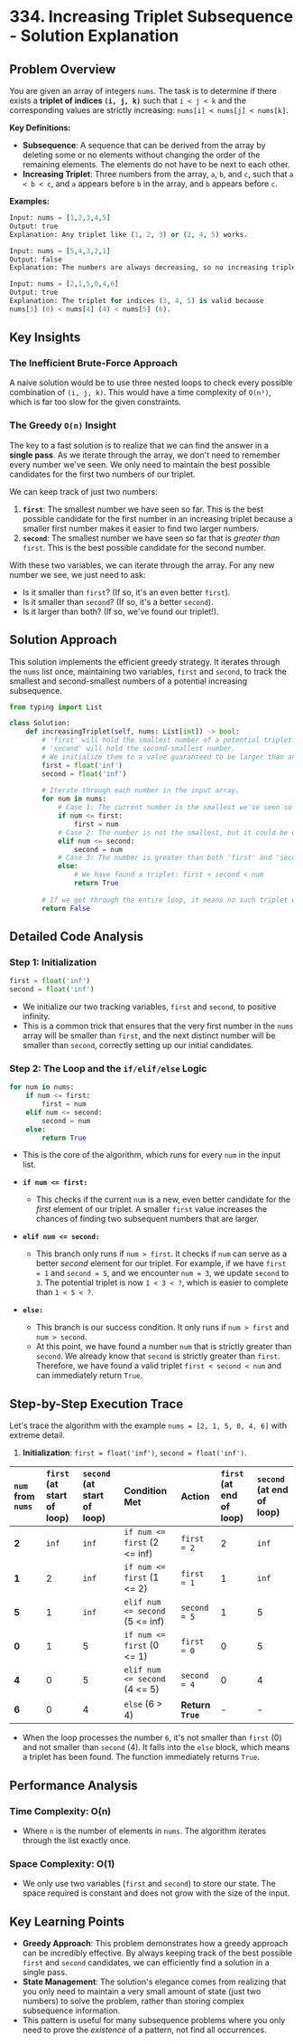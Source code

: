 # 334\. Increasing Triplet Subsequence - Solution Explanation

## Problem Overview

You are given an array of integers `nums`. The task is to determine if there exists a **triplet of indices `(i, j, k)`** such that `i < j < k` and the corresponding values are strictly increasing: `nums[i] < nums[j] < nums[k]`.

**Key Definitions:**

  - **Subsequence**: A sequence that can be derived from the array by deleting some or no elements without changing the order of the remaining elements. The elements do not have to be next to each other.
  - **Increasing Triplet**: Three numbers from the array, `a`, `b`, and `c`, such that `a < b < c`, and `a` appears before `b` in the array, and `b` appears before `c`.

**Examples:**

```python
Input: nums = [1,2,3,4,5]
Output: true
Explanation: Any triplet like (1, 2, 3) or (2, 4, 5) works.

Input: nums = [5,4,3,2,1]
Output: false
Explanation: The numbers are always decreasing, so no increasing triplet can be formed.

Input: nums = [2,1,5,0,4,6]
Output: true
Explanation: The triplet for indices (3, 4, 5) is valid because
nums[3] (0) < nums[4] (4) < nums[5] (6).
```

## Key Insights

### The Inefficient Brute-Force Approach

A naive solution would be to use three nested loops to check every possible combination of `(i, j, k)`. This would have a time complexity of `O(n³)`, which is far too slow for the given constraints.

### The Greedy `O(n)` Insight

The key to a fast solution is to realize that we can find the answer in a **single pass**. As we iterate through the array, we don't need to remember every number we've seen. We only need to maintain the best possible candidates for the first two numbers of our triplet.

We can keep track of just two numbers:

1.  **`first`**: The smallest number we have seen so far. This is the best possible candidate for the first number in an increasing triplet because a smaller first number makes it easier to find two larger numbers.
2.  **`second`**: The smallest number we have seen so far that is *greater than* `first`. This is the best possible candidate for the second number.

With these two variables, we can iterate through the array. For any new number we see, we just need to ask:

  - Is it smaller than `first`? (If so, it's an even better `first`).
  - Is it smaller than `second`? (If so, it's a better `second`).
  - Is it larger than both? (If so, we've found our triplet\!).

## Solution Approach

This solution implements the efficient greedy strategy. It iterates through the `nums` list once, maintaining two variables, `first` and `second`, to track the smallest and second-smallest numbers of a potential increasing subsequence.

```python
from typing import List

class Solution:
    def increasingTriplet(self, nums: List[int]) -> bool:
        # 'first' will hold the smallest number of a potential triplet.
        # 'second' will hold the second-smallest number.
        # We initialize them to a value guaranteed to be larger than any element.
        first = float('inf')
        second = float('inf')
        
        # Iterate through each number in the input array.
        for num in nums:
            # Case 1: The current number is the smallest we've seen so far.
            if num <= first:
                first = num
            # Case 2: The number is not the smallest, but it could be our second number.
            elif num <= second:
                second = num
            # Case 3: The number is greater than both 'first' and 'second'.
            else:
                # We have found a triplet: first < second < num
                return True
                
        # If we get through the entire loop, it means no such triplet was found.
        return False
```

## Detailed Code Analysis

### Step 1: Initialization

```python
first = float('inf')
second = float('inf')
```

  - We initialize our two tracking variables, `first` and `second`, to positive infinity.
  - This is a common trick that ensures that the very first number in the `nums` array will be smaller than `first`, and the next distinct number will be smaller than `second`, correctly setting up our initial candidates.

### Step 2: The Loop and the `if/elif/else` Logic

```python
for num in nums:
    if num <= first:
        first = num
    elif num <= second:
        second = num
    else:
        return True
```

  - This is the core of the algorithm, which runs for every `num` in the input list.

  - **`if num <= first:`**

      - This checks if the current `num` is a new, even better candidate for the *first* element of our triplet. A smaller `first` value increases the chances of finding two subsequent numbers that are larger.

  - **`elif num <= second:`**

      - This branch only runs if `num > first`. It checks if `num` can serve as a better *second* element for our triplet. For example, if we have `first = 1` and `second = 5`, and we encounter `num = 3`, we update `second` to `3`. The potential triplet is now `1 < 3 < ?`, which is easier to complete than `1 < 5 < ?`.

  - **`else:`**

      - This branch is our success condition. It only runs if `num > first` and `num > second`.
      - At this point, we have found a number `num` that is strictly greater than `second`. We already know that `second` is strictly greater than `first`. Therefore, we have found a valid triplet `first < second < num` and can immediately return `True`.

## Step-by-Step Execution Trace

Let's trace the algorithm with the example `nums = [2, 1, 5, 0, 4, 6]` with extreme detail.

1.  **Initialization**: `first = float('inf')`, `second = float('inf')`.

| `num` from `nums` | `first` (at start of loop) | `second` (at start of loop) | Condition Met | Action | `first` (at end of loop) | `second` (at end of loop) |
| :--- | :--- | :--- | :--- | :--- | :--- | :--- |
| **2** | `inf` | `inf` | `if num <= first` (2 \<= inf) | `first = 2` | 2 | `inf` |
| **1** | 2 | `inf` | `if num <= first` (1 \<= 2) | `first = 1` | 1 | `inf` |
| **5** | 1 | `inf` | `elif num <= second` (5 \<= inf) | `second = 5` | 1 | 5 |
| **0** | 1 | 5 | `if num <= first` (0 \<= 1) | `first = 0` | 0 | 5 |
| **4** | 0 | 5 | `elif num <= second` (4 \<= 5) | `second = 4` | 0 | 4 |
| **6** | 0 | 4 | `else` (6 \> 4) | **Return `True`** | - | - |

  - When the loop processes the number `6`, it's not smaller than `first` (0) and not smaller than `second` (4). It falls into the `else` block, which means a triplet has been found. The function immediately returns `True`.

## Performance Analysis

### Time Complexity: O(n)

  - Where `n` is the number of elements in `nums`. The algorithm iterates through the list exactly once.

### Space Complexity: O(1)

  - We only use two variables (`first` and `second`) to store our state. The space required is constant and does not grow with the size of the input.

## Key Learning Points

  - **Greedy Approach**: This problem demonstrates how a greedy approach can be incredibly effective. By always keeping track of the best possible `first` and `second` candidates, we can efficiently find a solution in a single pass.
  - **State Management**: The solution's elegance comes from realizing that you only need to maintain a very small amount of state (just two numbers) to solve the problem, rather than storing complex subsequence information.
  - This pattern is useful for many subsequence problems where you only need to prove the *existence* of a pattern, not find all occurrences.